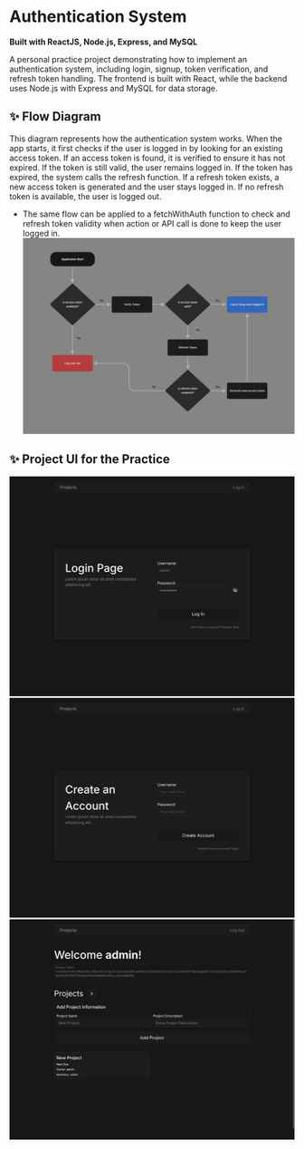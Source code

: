 # Authentication System
**Built with ReactJS, Node.js, Express, and MySQL**  

A personal practice project demonstrating how to implement an authentication system, including login, signup, token verification, and refresh token handling. The frontend is built with React, while the backend uses Node.js with Express and MySQL for data storage.

## ✨ Flow Diagram  
This diagram represents how the authentication system works. When the app starts, it first checks if the user is logged in by looking for an existing access token. If an access token is found, it is verified to ensure it has not expired. If the token is still valid, the user remains logged in. If the token has expired, the system calls the refresh function. If a refresh token exists, a new access token is generated and the user stays logged in. If no refresh token is available, the user is logged out. 

- The same flow can be applied to a fetchWithAuth function to check and refresh token validity when action or API call is done to keep the user logged in.
![Flow Diagram IMG](img/FlowDiagram.png)  



## ✨ Project UI for the Practice 
![Login IMG](img/Login.png)  
![SIGNUP IMG](img/Signup.png)  
![Dasboard IMG](img/Dashboard.png)  

